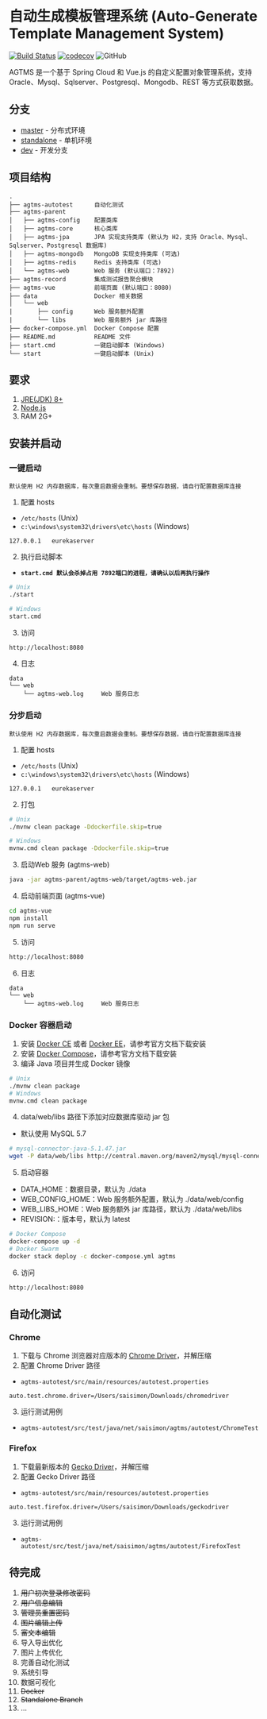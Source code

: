 # 自动生成模板管理系统 (Auto-Generate Template Management System)
[![Build Status](https://travis-ci.com/Saisimon/AGTMS.svg?token=NEGBSLzoPsiP31io9ioJ&branch=standalone)](https://travis-ci.com/Saisimon/AGTMS)
[![codecov](https://codecov.io/gh/Saisimon/AGTMS/branch/standalone/graph/badge.svg?token=HuncHUyard)](https://codecov.io/gh/Saisimon/AGTMS)
![GitHub](https://img.shields.io/github/license/Saisimon/AGTMS.svg)

AGTMS 是一个基于 Spring Cloud 和 Vue.js 的自定义配置对象管理系统，支持 Oracle、Mysql、Sqlserver、Postgresql、Mongodb、REST 等方式获取数据。

## 分支
* [master](https://github.com/Saisimon/AGTMS) - 分布式环境
* [standalone](https://github.com/Saisimon/AGTMS/tree/standalone) - 单机环境
* [dev](https://github.com/Saisimon/AGTMS/tree/dev) - 开发分支

## 项目结构
```
.
├── agtms-autotest      自动化测试
├── agtms-parent 
│   ├── agtms-config    配置类库
│   ├── agtms-core      核心类库
│   ├── agtms-jpa       JPA 实现支持类库 (默认为 H2，支持 Oracle、Mysql、Sqlserver、Postgresql 数据库)
│   ├── agtms-mongodb   MongoDB 实现支持类库 (可选)
│   ├── agtms-redis     Redis 支持类库 (可选)
│   └── agtms-web       Web 服务 (默认端口：7892)
├── agtms-record        集成测试报告聚合模块
├── agtms-vue           前端页面 (默认端口：8080)
├── data                Docker 相关数据
│   └── web
|       ├── config      Web 服务额外配置
|       └── libs        Web 服务额外 jar 库路径
├── docker-compose.yml  Docker Compose 配置
├── README.md           README 文件
├── start.cmd           一键启动脚本 (Windows)
└── start               一键启动脚本 (Unix)
```

## 要求
1. [JRE(JDK) 8+](https://www.java.com)
2. [Node.js](https://nodejs.org/)
3. RAM 2G+

## 安装并启动
### 一键启动
`默认使用 H2 内存数据库，每次重启数据会重制。要想保存数据，请自行配置数据库连接`
1. 配置 hosts
* `/etc/hosts` (Unix)
* `c:\windows\system32\drivers\etc\hosts` (Windows)
```
127.0.0.1   eurekaserver
```
2. 执行启动脚本
* **`start.cmd 默认会杀掉占用 7892端口的进程，请确认以后再执行操作`**
```sh
# Unix
./start

# Windows
start.cmd
```
3. 访问
```html
http://localhost:8080
```
4. 日志
```
data
└── web 
    └── agtms-web.log     Web 服务日志
```

### 分步启动
`默认使用 H2 内存数据库，每次重启数据会重制。要想保存数据，请自行配置数据库连接`
1. 配置 hosts
* `/etc/hosts` (Unix)
* `c:\windows\system32\drivers\etc\hosts` (Windows)
```
127.0.0.1   eurekaserver
```
2. 打包
```sh
# Unix
./mvnw clean package -Ddockerfile.skip=true

# Windows
mvnw.cmd clean package -Ddockerfile.skip=true
```
3. 启动Web 服务 (agtms-web)
```sh
java -jar agtms-parent/agtms-web/target/agtms-web.jar
```
4. 启动前端页面 (agtms-vue)
```sh
cd agtms-vue
npm install
npm run serve
```
5. 访问
```html
http://localhost:8080
```
6. 日志
```
data
└── web 
    └── agtms-web.log     Web 服务日志
```

### Docker 容器启动
1. 安装 [Docker CE](https://docs.docker.com/install/) 或者 [Docker EE](https://docs.docker.com/ee/supported-platforms/)，请参考官方文档下载安装
2. 安装 [Docker Compose](https://docs.docker.com/compose/install/)，请参考官方文档下载安装
3. 编译 Java 项目并生成 Docker 镜像
```sh
# Unix
./mvnw clean package
# Windows
mvnw.cmd clean package
```
4. data/web/libs 路径下添加对应数据库驱动 jar 包
* 默认使用 MySQL 5.7
```sh
# mysql-connector-java-5.1.47.jar
wget -P data/web/libs http://central.maven.org/maven2/mysql/mysql-connector-java/5.1.47/mysql-connector-java-5.1.47.jar
```
5. 启动容器
* DATA_HOME：数据目录，默认为 ./data
* WEB_CONFIG_HOME：Web 服务额外配置，默认为 ./data/web/config
* WEB_LIBS_HOME：Web 服务额外 jar 库路径，默认为 ./data/web/libs
* REVISION:：版本号，默认为 latest
```sh
# Docker Compose
docker-compose up -d
# Docker Swarm
docker stack deploy -c docker-compose.yml agtms
```
6. 访问
```html
http://localhost:8080
```

## 自动化测试

### Chrome
1. 下载与 Chrome 浏览器对应版本的 [Chrome Driver](https://sites.google.com/a/chromium.org/chromedriver/downloads)，并解压缩
2. 配置 Chrome Driver 路径
* `agtms-autotest/src/main/resources/autotest.properties`
```properties
auto.test.chrome.driver=/Users/saisimon/Downloads/chromedriver
```
3. 运行测试用例
* `agtms-autotest/src/test/java/net/saisimon/agtms/autotest/ChromeTest`

### Firefox
1. 下载最新版本的 [Gecko Driver](https://github.com/mozilla/geckodriver/releases)，并解压缩
2. 配置 Gecko Driver 路径
* `agtms-autotest/src/main/resources/autotest.properties`
```properties
auto.test.firefox.driver=/Users/saisimon/Downloads/geckodriver
```
3. 运行测试用例
* `agtms-autotest/src/test/java/net/saisimon/agtms/autotest/FirefoxTest`

## 待完成
1. ~~用户初次登录修改密码~~
2. ~~用户信息编辑~~
3. ~~管理员重置密码~~
4. ~~图片编辑上传~~
5. ~~富文本编辑~~
6. 导入导出优化
7. 图片上传优化
8. 完善自动化测试
9. 系统引导
10. 数据可视化
11. ~~Docker~~
12. ~~Standalone Branch~~
13. ...